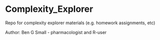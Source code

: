 # Complexity_Explorer
Repo for complexity explorer materials (e.g. homework assignments, etc)

Author: Ben G Small - pharmacologist and R-user
